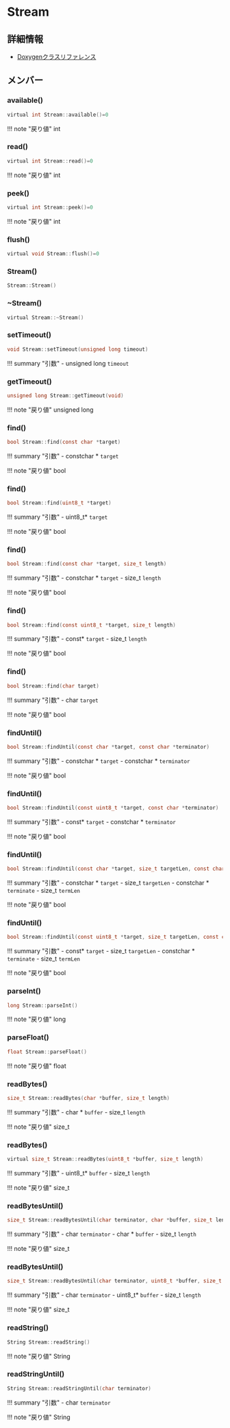 # Stream



## 詳細情報

- [Doxygenクラスリファレンス](https://lang-ship.com/reference/ESP32/latest/class_stream.html)

## メンバー

### available()



```c
virtual int Stream::available()=0
```

!!! note "戻り値"
	int



### read()



```c
virtual int Stream::read()=0
```

!!! note "戻り値"
	int



### peek()



```c
virtual int Stream::peek()=0
```

!!! note "戻り値"
	int



### flush()



```c
virtual void Stream::flush()=0
```



### Stream()



```c
Stream::Stream()
```



### ~Stream()



```c
virtual Stream::~Stream()
```



### setTimeout()



```c
void Stream::setTimeout(unsigned long timeout)
```

!!! summary "引数"
	- unsigned long `timeout` 



### getTimeout()



```c
unsigned long Stream::getTimeout(void)
```

!!! note "戻り値"
	unsigned long



### find()



```c
bool Stream::find(const char *target)
```

!!! summary "引数"
	- constchar * `target` 

!!! note "戻り値"
	bool



### find()



```c
bool Stream::find(uint8_t *target)
```

!!! summary "引数"
	- uint8_t* `target` 

!!! note "戻り値"
	bool



### find()



```c
bool Stream::find(const char *target, size_t length)
```

!!! summary "引数"
	- constchar * `target` 
	- size_t `length` 

!!! note "戻り値"
	bool



### find()



```c
bool Stream::find(const uint8_t *target, size_t length)
```

!!! summary "引数"
	- const* `target` 
	- size_t `length` 

!!! note "戻り値"
	bool



### find()



```c
bool Stream::find(char target)
```

!!! summary "引数"
	- char `target` 

!!! note "戻り値"
	bool



### findUntil()



```c
bool Stream::findUntil(const char *target, const char *terminator)
```

!!! summary "引数"
	- constchar * `target` 
	- constchar * `terminator` 

!!! note "戻り値"
	bool



### findUntil()



```c
bool Stream::findUntil(const uint8_t *target, const char *terminator)
```

!!! summary "引数"
	- const* `target` 
	- constchar * `terminator` 

!!! note "戻り値"
	bool



### findUntil()



```c
bool Stream::findUntil(const char *target, size_t targetLen, const char *terminate, size_t termLen)
```

!!! summary "引数"
	- constchar * `target` 
	- size_t `targetLen` 
	- constchar * `terminate` 
	- size_t `termLen` 

!!! note "戻り値"
	bool



### findUntil()



```c
bool Stream::findUntil(const uint8_t *target, size_t targetLen, const char *terminate, size_t termLen)
```

!!! summary "引数"
	- const* `target` 
	- size_t `targetLen` 
	- constchar * `terminate` 
	- size_t `termLen` 

!!! note "戻り値"
	bool



### parseInt()



```c
long Stream::parseInt()
```

!!! note "戻り値"
	long



### parseFloat()



```c
float Stream::parseFloat()
```

!!! note "戻り値"
	float



### readBytes()



```c
size_t Stream::readBytes(char *buffer, size_t length)
```

!!! summary "引数"
	- char * `buffer` 
	- size_t `length` 

!!! note "戻り値"
	size_t



### readBytes()



```c
virtual size_t Stream::readBytes(uint8_t *buffer, size_t length)
```

!!! summary "引数"
	- uint8_t* `buffer` 
	- size_t `length` 

!!! note "戻り値"
	size_t



### readBytesUntil()



```c
size_t Stream::readBytesUntil(char terminator, char *buffer, size_t length)
```

!!! summary "引数"
	- char `terminator` 
	- char * `buffer` 
	- size_t `length` 

!!! note "戻り値"
	size_t



### readBytesUntil()



```c
size_t Stream::readBytesUntil(char terminator, uint8_t *buffer, size_t length)
```

!!! summary "引数"
	- char `terminator` 
	- uint8_t* `buffer` 
	- size_t `length` 

!!! note "戻り値"
	size_t



### readString()



```c
String Stream::readString()
```

!!! note "戻り値"
	String



### readStringUntil()



```c
String Stream::readStringUntil(char terminator)
```

!!! summary "引数"
	- char `terminator` 

!!! note "戻り値"
	String



